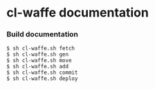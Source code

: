 
# cl-waffe documentation

### Build documentation

```shell
$ sh cl-waffe.sh fetch
$ sh cl-waffe.sh gen
$ sh cl-waffe.sh move
$ sh cl-waffe.sh add
$ sh cl-waffe.sh commit
$ sh cl-waffe.sh deploy
```
